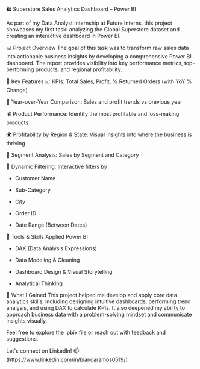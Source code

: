 🛍️ Superstore Sales Analytics Dashboard – Power BI

As part of my Data Analyst Internship at Future Interns, this project showcases my first task: analyzing the Global Superstore dataset and creating an interactive dashboard in Power BI.

📊 Project Overview
The goal of this task was to transform raw sales data into actionable business insights by developing a comprehensive Power BI dashboard. The report provides visibility into key performance metrics, top-performing products, and regional profitability.

🧩 Key Features
📈 KPIs: Total Sales, Profit, % Returned Orders (with YoY % Change)

🔄 Year-over-Year Comparison: Sales and profit trends vs previous year

💰 Product Performance: Identify the most profitable and loss-making products

🌍 Profitability by Region & State: Visual insights into where the business is thriving

🧪 Segment Analysis: Sales by Segment and Category

🔎 Dynamic Filtering: Interactive filters by

  - Customer Name

  - Sub-Category

  - City

  - Order ID

  - Date Range (Between Dates)

🔧 Tools & Skills Applied
Power BI

- DAX (Data Analysis Expressions)

- Data Modeling & Cleaning

- Dashboard Design & Visual Storytelling

- Analytical Thinking

🚀 What I Gained
This project helped me develop and apply core data analytics skills, including designing intuitive dashboards, performing trend analysis, and using DAX to calculate KPIs. It also deepened my ability to approach business data with a problem-solving mindset and communicate insights visually.

Feel free to explore the .pbix file or reach out with feedback and suggestions.

Let's connect on LinkedIn!
📫 (https://www.linkedin.com/in/biancaramos0519/)
